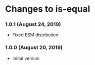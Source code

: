 # Changes to is-equal

### 1.0.1 (August 24, 2019)

- Fixed ESM distribution

### 1.0.0 (August 20, 2019)

- Initial version
